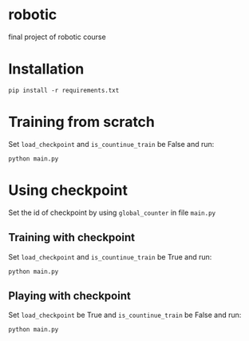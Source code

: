 # robotic
final project of robotic course
# Installation
`pip install -r requirements.txt`
# Training from scratch
Set `load_checkpoint` and `is_countinue_train` be False and run:

`python main.py`
# Using checkpoint
Set the id of checkpoint by using `global_counter` in file `main.py`
## Training with checkpoint
Set `load_checkpoint` and `is_countinue_train` be True and run:

`python main.py`
## Playing with checkpoint
Set `load_checkpoint` be True and `is_countinue_train` be False and run:

`python main.py`
